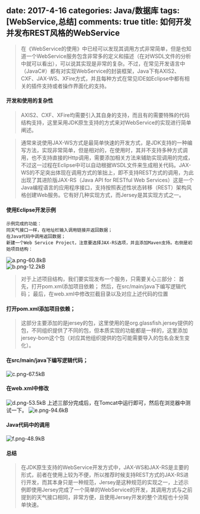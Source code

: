 ﻿date: 2017-4-16
categories: Java/数据库
tags: [WebService,总结]
comments: true
title: 如何开发并发布REST风格的WebService
---

>在《WebService的使用》中已经可以发现其调用方式非常简单，但是也知道一个WebService服务包含非常多的定义和描述（在对WSDL文件的分析中就可以看出），可以说其实现是非常的复杂。不过，在常见开发语言中（JavaC#）都有对实现WebService的封装框架，Java下有AXIS2、CXF、JAX-WS、XFire方式，并且每种方式在常见IDE如Eclipse中都有相关的插件支持或者操作界面化的支持。

#### 开发和使用的复杂性
>AXIS2、CXF、XFire均需要引入其自身的支持，而且有的需要特殊的代码结构支持，这里采用JDK原生支持的方式来对WebService的实现进行简单阐述。

>通常来说使用JAX-WS方式是最简单快速的开发方式，是JDK支持的一种编写方法，实现非常简单，但是相对的，在使用时，其并不支持多种方式调用，也不支持直接的Http调用，需要添加相关方法来辅助实现调用的完成，不过这一过程在Eclipse中可以自动根据WSDL文件来生成相关代码。JAX-WS的不足突出体现在调用方式的笨拙上，即不支持REST方式的调用，为此出现了其进阶版JAX-RS（Java API for RESTful Web Services）这是一个Java编程语言的应用程序接口，支持按照表述性状态转移（REST）架构风格创建Web服务。它有好几种实现方式，而Jersey是其实现方式之一。

#### 使用Eclipse开发示例
    示例完成的功能：
    同天气接口一样，在地址栏输入调用链接并返回数据；
    在Java代码中调用返回数据；
    新建一个Web Service Project，注意要选择JAX-RS选项，并且添加Maven支持。右侧是初始项目结构：
![a.png-60.8kB][1]    
![b.png-12.2kB][2]
>对于上述项目结构，我们要实现发布一个服务，只需要关心三部分：
首先，打开pom.xml添加项目依赖；
然后，在src/main/java下编写逻辑代码；
最后，在web.xml中修改拦截目录以及对应上述代码的位置

#### 打开pom.xml添加项目依赖；
>这部分主要添加的是jersey的包，这里使用的是org.glassfish.jersey提供的包，不同组织提供了不同的包，但本质实现的功能都是一样的，这里添加jersey-bom这个包（对应其他组织提供的包可能需要导入的包名会发生变化）。

#### 在src/main/java下编写逻辑代码；
![c.png-67.5kB][3] 

#### 在web.xml中修改
![d.png-53.5kB][4] 
上述三部分完成后，在Tomcat中运行即可，然后在浏览器中测试一下。
![e.png-94.6kB][5]
 
#### Java代码中的调用
![f.png-48.9kB][6]

#### 总结
>在JDK原生支持的WebService开发方式中，JAX-WS和JAX-RS是主要的形式，前者在使用上较为不便，所以推荐时候支持REST方式的JAX-RS进行开发，而其本身只是一种规范，Jersey是这种规范的实现之一，上述示例即使用Jersey完成了一个简单的WebService的开发，其调用方式与之前提到的天气接口相同，非常方便，且使用Jersey开发的整个流程也十分简单快速。


  [1]: http://static.zybuluo.com/EVA001/xww9la2y3o9omvixwx2y67ns/a.png
  [2]: http://static.zybuluo.com/EVA001/rmrdh4ishi91t9zwuxn1qx9t/b.png
  [3]: http://static.zybuluo.com/EVA001/qs9gdzvgugt4fhbegh8r8dw9/c.png
  [4]: http://static.zybuluo.com/EVA001/pbgsxfedrdnccesaliavhmah/d.png
  [5]: http://static.zybuluo.com/EVA001/nwjcfn5suu7bdt4k6pi4adoa/e.png
  [6]: http://static.zybuluo.com/EVA001/t8pyjhh03tm2js4gvnc8kumg/f.png